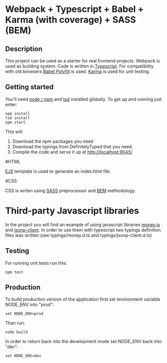 # Webpack + Typescript + Babel + Karma (with coverage) + SASS (BEM)

## Description

This project can be used as a starter for real frontend projects.
Webpack is used as building system. Code is written in [Typescript](https://www.typescriptlang.org/).
For compatibility with old browsers [Babel Polyfill](https://babeljs.io/) is used.
[Karma](https://karma-runner.github.io/1.0/index.html) is used for unit testing.

## Getting started

You'll need [node / npm](https://nodejs.org/) and [tsd](http://definitelytyped.org/tsd/) installed globally. To get up and running just enter:

```
npm install
tsd install
npm start
```

This will:

1. Download the npm packages you need
2. Download the typings from DefinitelyTyped that you need.
3. Compile the code and serve it up at [http://localhost:9045/](http://localhost:9045/)

#HTML

[EJS](http://ejs.co/) template is used to generate an index.html file.

#CSS

CSS is writen using [SASS](http://sass-lang.com/) preprocessor and [BEM](https://en.bem.info/) methodology.

# Third-party Javascript libraries

In the project you will find an example of using javascript libraries [money.js](http://josscrowcroft.github.io/money.js/) and [jsonp-client](https://travis-ci.org/bermi/jsonp-client).
In order to use them with typescript two typings definition files was written (see typings/money.d.ts and typings/jsonp-client.d.ts)  

## Testing

For running unit tests run this:

```
npm test
```

## Production

To build production version of the application first set environment variable NODE_ENV into "prod":

```
set NODE_ENV=prod
```

Than run:

```
node build
```

In order to return back into the development mode set NODE_ENV back into "dev":

```
set NODE_ENV=dev
```
```

